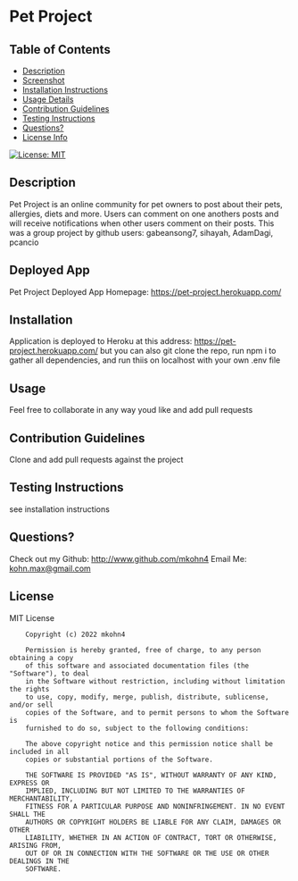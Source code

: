 
# Pet Project

## Table of Contents
* [Description](##description)
* [Screenshot](##screenshot)
* [Installation Instructions](##installation)
* [Usage Details](##usage)
* [Contribution Guidelines](##contribution-guidelines)
* [Testing Instructions](##testing-instructions)
* [Questions?](##questions?)
* [License Info](##license)

[![License: MIT](https://img.shields.io/badge/License-MIT-yellow.svg)](https://opensource.org/licenses/MIT)

## Description

Pet Project is an online community for pet owners to post about their pets, allergies, diets and more.  Users can comment on one anothers posts and will receive notifications when other users comment on their posts.  This was a group project by github users: gabeansong7, sihayah, AdamDagi, pcancio

## Deployed App
Pet Project Deployed App Homepage: https://pet-project.herokuapp.com/


## Installation

Application is deployed to Heroku at this address: https://pet-project.herokuapp.com/ but you can also git clone the repo, run npm i to gather all dependencies, and run thiis on localhost with your own .env file

## Usage

Feel free to collaborate in any way youd like and add pull requests

## Contribution Guidelines

Clone and add pull requests against the project

## Testing Instructions

see installation instructions

## Questions?

Check out my Github: http://www.github.com/mkohn4
Email Me: kohn.max@gmail.com

## License
MIT License

        Copyright (c) 2022 mkohn4
        
        Permission is hereby granted, free of charge, to any person obtaining a copy
        of this software and associated documentation files (the "Software"), to deal
        in the Software without restriction, including without limitation the rights
        to use, copy, modify, merge, publish, distribute, sublicense, and/or sell
        copies of the Software, and to permit persons to whom the Software is
        furnished to do so, subject to the following conditions:
        
        The above copyright notice and this permission notice shall be included in all
        copies or substantial portions of the Software.
        
        THE SOFTWARE IS PROVIDED "AS IS", WITHOUT WARRANTY OF ANY KIND, EXPRESS OR
        IMPLIED, INCLUDING BUT NOT LIMITED TO THE WARRANTIES OF MERCHANTABILITY,
        FITNESS FOR A PARTICULAR PURPOSE AND NONINFRINGEMENT. IN NO EVENT SHALL THE
        AUTHORS OR COPYRIGHT HOLDERS BE LIABLE FOR ANY CLAIM, DAMAGES OR OTHER
        LIABILITY, WHETHER IN AN ACTION OF CONTRACT, TORT OR OTHERWISE, ARISING FROM,
        OUT OF OR IN CONNECTION WITH THE SOFTWARE OR THE USE OR OTHER DEALINGS IN THE
        SOFTWARE.


